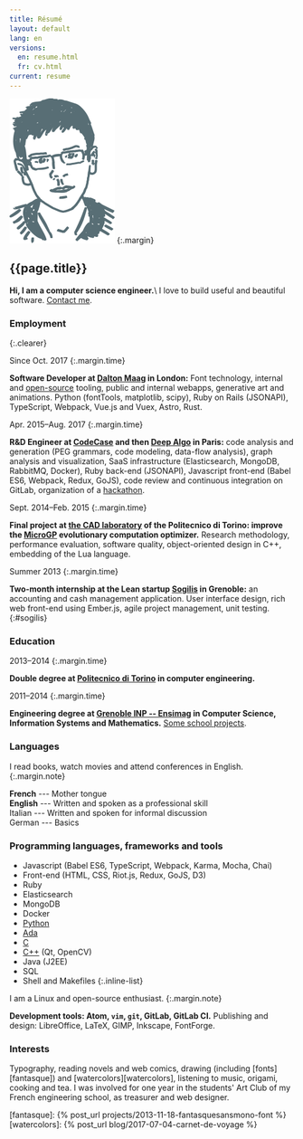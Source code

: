 ```yaml
---
title: Résumé
layout: default
lang: en
versions:
  en: resume.html
  fr: cv.html
current: resume
---
```


![Face](/public/tete.svg)
{:.margin}

{{page.title}}
--------------

**Hi, I am a computer science engineer.**\\
I love to build useful and beautiful software. <a href="mailto:&#106;&#097;&#110;&#121;&#046;&#098;&#101;&#108;&#108;&#117;&#122;&#064;&#104;&#111;&#116;&#109;&#097;&#105;&#108;&#046;&#102;&#114;">Contact me</a>.

### Employment
{:.clearer}

Since Oct. 2017
{:.margin.time}

**Software Developer at [Dalton Maag](http://www.daltonmaag.com/) in London:**
Font technology, internal and [open-source](https://github.com/googlei18n/glyphsLib)
tooling, public and internal webapps, generative art and animations. Python
(fontTools, matplotlib, scipy), Ruby on Rails (JSONAPI), TypeScript, Webpack,
Vue.js and Vuex, Astro, Rust.

Apr. 2015–Aug. 2017
{:.margin.time}

**R&D Engineer at [CodeCase](http://codecasesoftware.com/) and then
[Deep Algo](https://www.deepalgo.com/) in Paris:** code analysis and generation
(PEG grammars, code modeling, data-flow analysis), graph analysis and
visualization, SaaS infrastructure (Elasticsearch, MongoDB, RabbitMQ, Docker),
Ruby back-end (JSONAPI), Javascript front-end (Babel ES6, Webpack, Redux, GoJS),
code review and continuous integration on GitLab, organization of a
[hackathon](https://github.com/DeepAlgo/HackathonJune2017).

Sept. 2014–Feb. 2015
{:.margin.time}

**Final project at [the CAD laboratory](http://www.cad.polito.it/) of the
Politecnico di Torino: improve the [MicroGP](http://ugp3.sourceforge.net/) evolutionary computation
optimizer.** Research methodology, performance evaluation, software quality,
object-oriented design in C++, embedding of the Lua language.

Summer 2013
{:.margin.time}

**Two-month internship at the Lean startup [Sogilis](http://sogilis.com/) in
Grenoble:** an accounting and cash management application. User interface
design, rich web front-end using Ember.js, agile project management, unit testing.
{:#sogilis}


### Education

2013–2014
{:.margin.time}

**Double degree at [Politecnico di Torino](http://www.polito.it) in computer engineering.**

2011–2014
{:.margin.time}

**Engineering degree at [Grenoble INP --
Ensimag](http://ensimag.grenoble-inp.fr) in Computer Science, Information
Systems and Mathematics.** [Some school projects](projects.html#school).


### Languages

I read books, watch movies and attend conferences in English.
{:.margin.note}

**French** --- Mother tongue<br />
**English** --- Written and spoken as a professional skill<br />
Italian --- Written and spoken for informal discussion<br/>
German --- Basics


### Programming languages, frameworks and tools

* Javascript (Babel ES6, TypeScript, Webpack, Karma, Mocha, Chai)
* Front-end (HTML, CSS, Riot.js, Redux, GoJS, D3)
* Ruby
* Elasticsearch
* MongoDB
* Docker
* <a href="{% post_url projects/2013-06-14-robair %}" title="Example project: a robot">Python</a>
* <a href="{% post_url projects/2013-01-15-compiler-for-java-subset %}" title="Example project: a compiler">Ada</a>
* <a href="{% post_url projects/2012-12-10-various-c-projects %}" title="Example project: a shell">C</a>
* <a href="{% post_url projects/2013-06-12-AgileTouch-distributed-scrum %}" title="Example project: augmented agile backlog">C++</a> (Qt, OpenCV)
* Java (J2EE)
* SQL
* Shell and Makefiles
{:.inline-list}

I am a Linux and open-source enthusiast.
{:.margin.note}

**Development tools: Atom, `vim`, `git`, GitLab, GitLab CI.**
Publishing and design: LibreOffice, LaTeX, GIMP, Inkscape, FontForge.

### Interests

Typography, reading novels and web comics, drawing (including
[fonts][fantasque]) and [watercolors][watercolors],
listening to music, origami, cooking and tea.
I was involved for one year in the students' Art Club of my
French engineering school, as treasurer and web designer.

[fantasque]: {% post_url projects/2013-11-18-fantasquesansmono-font %}
[watercolors]: {% post_url blog/2017-07-04-carnet-de-voyage %}
